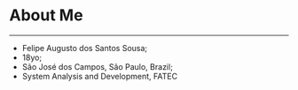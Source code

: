 <h1> About Me </h1>
<hr>
<ul>
  <li>Felipe Augusto dos Santos Sousa;</li>
  <li> 18yo; </li>
  <li> São José dos Campos, São Paulo, Brazil; </li>
  <li> System Analysis and Development, FATEC </li>
</ul>
